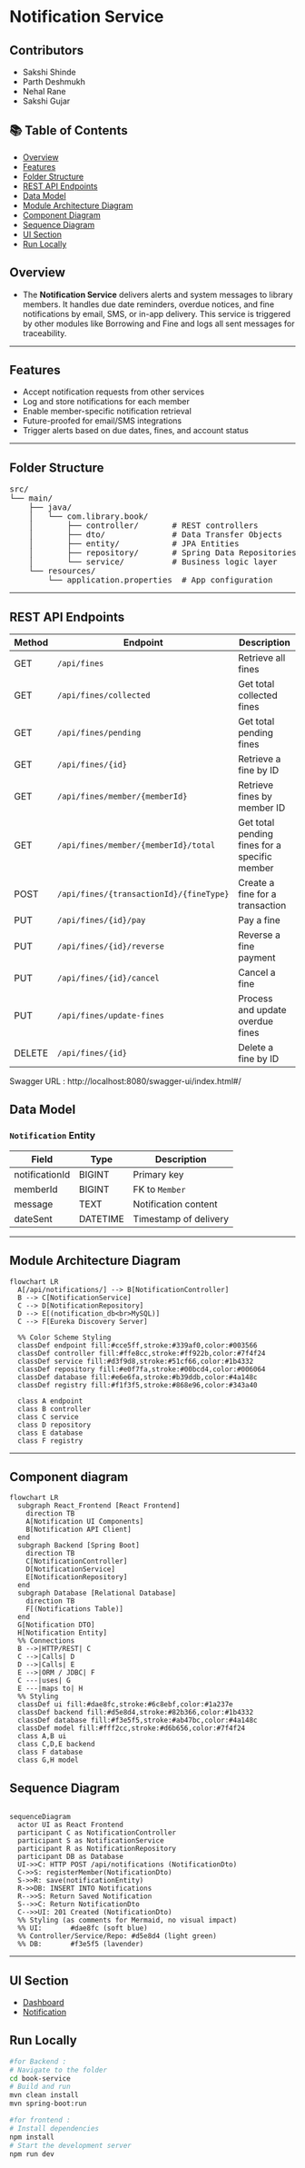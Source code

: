 #  Notification Service

## Contributors
- Sakshi Shinde
- Parth Deshmukh
- Nehal Rane
- Sakshi Gujar
  
## 📚 Table of Contents
- [Overview](#overview)
- [Features](#features)
- [Folder Structure](#folder-structure)
- [REST API Endpoints](#rest-api-endpoints)
- [Data Model](#data-model)
- [Module Architecture Diagram](#module-architecture-diagram)
- [Component Diagram](#component-diagram)
- [Sequence Diagram](#sequence-diagram)
- [UI Section](#ui-section)
- [Run Locally](#run-locally)
 
## Overview
-  The **Notification Service** delivers alerts and system messages to library members. It handles due date reminders, overdue notices, and fine notifications by email, SMS, or in-app delivery. This service is triggered by other modules like Borrowing and Fine and logs all sent messages for traceability.

---
##  Features

- Accept notification requests from other services
- Log and store notifications for each member
- Enable member-specific notification retrieval
- Future-proofed for email/SMS integrations
- Trigger alerts based on due dates, fines, and account status

---

## Folder Structure
<pre>
src/
└── main/
    ├── java/
    │   └── com.library.book/
    │       ├── controller/       # REST controllers
    │       ├── dto/              # Data Transfer Objects
    │       ├── entity/           # JPA Entities
    │       ├── repository/       # Spring Data Repositories
    │       └── service/          # Business logic layer
    └── resources/
        └── application.properties  # App configuration
</pre>
---
##  REST API Endpoints

| Method | Endpoint                                      | Description                                           |
|--------|-----------------------------------------------|-------------------------------------------------------|
| GET    | `/api/fines`                                  | Retrieve all fines                                    |
| GET    | `/api/fines/collected`                        | Get total collected fines                             |
| GET    | `/api/fines/pending`                          | Get total pending fines                               |
| GET    | `/api/fines/{id}`                             | Retrieve a fine by ID                                 |
| GET    | `/api/fines/member/{memberId}`                | Retrieve fines by member ID                           |
| GET    | `/api/fines/member/{memberId}/total`          | Get total pending fines for a specific member         |
| POST   | `/api/fines/{transactionId}/{fineType}`       | Create a fine for a transaction                       |
| PUT    | `/api/fines/{id}/pay`                         | Pay a fine                                            |
| PUT    | `/api/fines/{id}/reverse`                     | Reverse a fine payment                                |
| PUT    | `/api/fines/{id}/cancel`                      | Cancel a fine                                         |
| PUT    | `/api/fines/update-fines`                     | Process and update overdue fines                      |
| DELETE | `/api/fines/{id}`                             | Delete a fine by ID                                   |

Swagger URL : http://localhost:8080/swagger-ui/index.html#/

## Data Model

### `Notification` Entity

| Field           | Type      | Description                          |
|------------------|-----------|--------------------------------------|
| notificationId   | BIGINT    | Primary key                          |
| memberId         | BIGINT    | FK to `Member`                       |
| message          | TEXT      | Notification content                 |
| dateSent         | DATETIME  | Timestamp of delivery                |

---
##  Module Architecture Diagram 

```mermaid
flowchart LR
  A[/api/notifications/] --> B[NotificationController]
  B --> C[NotificationService]
  C --> D[NotificationRepository]
  D --> E[(notification_db<br>MySQL)]
  C --> F[Eureka Discovery Server]

  %% Color Scheme Styling
  classDef endpoint fill:#cce5ff,stroke:#339af0,color:#003566
  classDef controller fill:#ffe8cc,stroke:#ff922b,color:#7f4f24
  classDef service fill:#d3f9d8,stroke:#51cf66,color:#1b4332
  classDef repository fill:#e0f7fa,stroke:#00bcd4,color:#006064
  classDef database fill:#e6e6fa,stroke:#b39ddb,color:#4a148c
  classDef registry fill:#f1f3f5,stroke:#868e96,color:#343a40

  class A endpoint
  class B controller
  class C service
  class D repository
  class E database
  class F registry
```
---
## Component diagram
 
```mermaid
flowchart LR
  subgraph React_Frontend [React Frontend]
    direction TB
    A[Notification UI Components]
    B[Notification API Client]
  end
  subgraph Backend [Spring Boot]
    direction TB
    C[NotificationController]
    D[NotificationService]
    E[NotificationRepository]
  end
  subgraph Database [Relational Database]
    direction TB
    F[(Notifications Table)]
  end
  G[Notification DTO]
  H[Notification Entity]
  %% Connections
  B -->|HTTP/REST| C
  C -->|Calls| D
  D -->|Calls| E
  E -->|ORM / JDBC| F
  C ---|uses| G
  E ---|maps to| H
  %% Styling
  classDef ui fill:#dae8fc,stroke:#6c8ebf,color:#1a237e
  classDef backend fill:#d5e8d4,stroke:#82b366,color:#1b4332
  classDef database fill:#f3e5f5,stroke:#ab47bc,color:#4a148c
  classDef model fill:#fff2cc,stroke:#d6b656,color:#7f4f24
  class A,B ui
  class C,D,E backend
  class F database
  class G,H model
```
## Sequence Diagram
```mermaid
 
sequenceDiagram
  actor UI as React Frontend
  participant C as NotificationController
  participant S as NotificationService
  participant R as NotificationRepository
  participant DB as Database
  UI->>C: HTTP POST /api/notifications (NotificationDto)
  C->>S: registerMember(NotificationDto)
  S->>R: save(notificationEntity)
  R->>DB: INSERT INTO Notifications
  R-->>S: Return Saved Notification
  S-->>C: Return NotificationDto
  C-->>UI: 201 Created (NotificationDto)
  %% Styling (as comments for Mermaid, no visual impact)
  %% UI:       #dae8fc (soft blue)
  %% Controller/Service/Repo: #d5e8d4 (light green)
  %% DB:       #f3e5f5 (lavender)
```
---
## UI Section
- [Dashboard](dashboard/png)
- [Notification](notification.png)

##  Run Locally
```bash
#for Backend :
# Navigate to the folder
cd book-service
# Build and run
mvn clean install
mvn spring-boot:run

#for frontend :
# Install dependencies
npm install
# Start the development server
npm run dev
